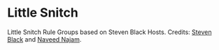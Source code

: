 # Little Snitch
Little Snitch Rule Groups based on Steven Black Hosts.
Credits: [Steven Black](https://github.com/StevenBlack/hosts) and [Naveed Najam](https://github.com/naveednajam/Little-Snitch---Rule-Groups).
